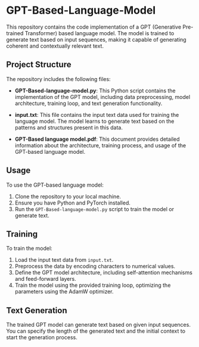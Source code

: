 # GPT-Based-Language-Model

This repository contains the code implementation of a GPT (Generative Pre-trained Transformer) based language model. The model is trained to generate text based on input sequences, making it capable of generating coherent and contextually relevant text.

## Project Structure

The repository includes the following files:

- **GPT-Based-language-model.py**: This Python script contains the implementation of the GPT model, including data preprocessing, model architecture, training loop, and text generation functionality.

- **input.txt**: This file contains the input text data used for training the language model. The model learns to generate text based on the patterns and structures present in this data.

- **GPT-Based language model.pdf**: This document provides detailed information about the architecture, training process, and usage of the GPT-based language model.

## Usage

To use the GPT-based language model:

1. Clone the repository to your local machine.
2. Ensure you have Python and PyTorch installed.
3. Run the `GPT-Based-language-model.py` script to train the model or generate text.

## Training

To train the model:

1. Load the input text data from `input.txt`.
2. Preprocess the data by encoding characters to numerical values.
3. Define the GPT model architecture, including self-attention mechanisms and feed-forward layers.
4. Train the model using the provided training loop, optimizing the parameters using the AdamW optimizer.

## Text Generation

The trained GPT model can generate text based on given input sequences. You can specify the length of the generated text and the initial context to start the generation process.



